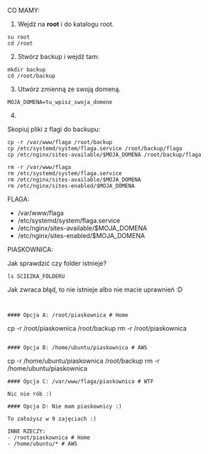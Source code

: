 CO MAMY:

1. Wejdź na **root** i do katalogu root.
```
su root
cd /root
```
2. Stwórz backup i wejdź tam:
```
mkdir backup
cd /root/backup
```
3. Utwórz zmienną ze swoją domeną.
```
MOJA_DOMENA=tu_wpisz_swoja_domene
```
4.

Skopiuj pliki z flagi do backupu:
```
cp -r /var/www/flaga /root/backup
cp /etc/systemd/system/flaga.service /root/backup/flaga
cp /etc/nginx/sites-available/$MOJA_DOMENA /root/backup/flaga
```

```
rm -r /var/www/flaga
rm /etc/systemd/system/flaga.service
rm /etc/nginx/sites-available/$MOJA_DOMENA
rm /etc/nginx/sites-enabled/$MOJA_DOMENA
```

FLAGA:
- /var/www/flaga
- /etc/systemd/system/flaga.service
- /etc/nginx/sites-available/$MOJA_DOMENA
- /etc/nginx/sites-enabled/$MOJA_DOMENA

PIASKOWNICA:

Jak sprawdzić czy folder istnieje?
```
ls SCIEZKA_FOLDERU
```
Jak zwraca błąd, to nie istnieje albo nie macie uprawnień :D
```


#### Opcja A: /root/piaskownica # Home
```
cp -r /root/piaskownica /root/backup
rm -r /root/piaskownica
```

#### Opcja B: /home/ubuntu/piaskownica # AWS
```
cp -r /home/ubuntu/piaskownica /root/backup
rm -r /home/ubuntu/piaskownica
```
#### Opcja C: /var/www/flaga/piaskownica # WTF

Nic nie rób :) 

#### Opcja D: Nie mam piaskownicy :)

To założysz w 9 zajęciach :)

INNE RZECZY:
- /root/piaskownica # Home
- /home/ubuntu/* # AWS

